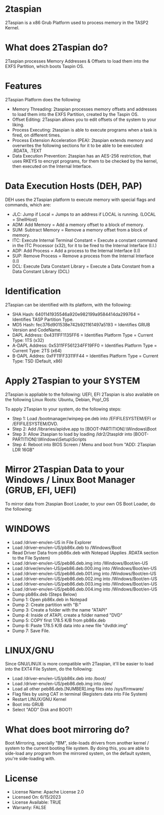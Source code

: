 # 2taspian
2Taspian is a x86 Grub Platform used to process memory in the TASP2 Kernel.

# What does 2Taspian do?
2Taspian processes Memory Addresses & Offsets to load them into the EXFS Partition, which boots Taspin OS.

# Features
2Taspian Platform does the following:
* Memory Threading: 2taspian processes memory offsets and addresses to load them into the EXFS Partition, created by the Taspin OS.
* Offset Editing: 2Taspian allows you to edit offsets of the system to your liking.
* Process Executing: 2taspian is able to execute programs when a task is fired, on different times.
* Process Extension Acceleration (PEA): 2taspian extends memory and overwrites the following sections for it to be able to be executed: .RDATA, .TEXT
* Data Execution Prevention: 2taspian has an AES-256 restriction, that uses RKEYS to encrypt programs, for them to be checked by the kernel, then executed on the Internal Interface.

# Data Execution Hosts (DEH, PAP)
DEH uses the 2Taspian platform to execute memory with special flags and commands, which are:
* JLC: Jump if Local = Jumps to an address if LOCAL is running. (LOCAL = ShellHost)
* ADM: Add Memory = Add a memory offset to a block of memory.
* SUM: Subtract Memory = Remove a memory offset from a block of memory.
* ITC: Execute Internal Terminal Constant = Execute a constant command in the ITC Processor (x32), for it to be fired to the Internal Interface (I.I.)
* ADP: Add Process = Add a process to the Internal Interface (I.I)
* SUP: Remove Process = Remove a process from the Internal Interface (I.I)
* DCL: Execute Data Constant Library = Execute a Data Constant from a Data Constant Library (DCL)

# Identification
2Taspian can be identified with its platform, with the following:
* SHA Hash: 6401141935546a920e982199a9584414da299764 = Identifies TASP Partition Type.
* MD5 Hash: fec376d901538e742b921161497a5193 = Identifies GRUB Version and CodeName.
* DAPL Address: 0x4311FF1135FF6 = Identifies Platform Type = Current Type: 1TS (x32)
* A-DAPL Address: 0x5311FF561234FF19FF0 = Identifies Platform Type = Current Type: 2TS (x64)
* B-DAPL Addres: 0xFF11FF3311FF44 = Identifies Platform Type = Current Type: TSD (Default, x86)


# Apply 2Taspian to your SYSTEM
2Taspian is appliable to the following: UEFI, EFI
2Taspian is also available on the following Linux Roots: Ubuntu, Debian, Pop!_OS

To apply 2Taspian to your system, do the following steps:
* Step 1: Load /bootmanager/winpeg-pe.deb into /EFIFILESYSTEM/EFI or /EFIFILESYSTEM/DVD.
* Step 2: Add /libraries/apidve.app to [BOOT-PARTITION]:\Windows\Boot
* Step 3: Allow 2taspian to load by loading /ldr2/2taspldr into [BOOT-PARTITION]:\Windows\Setup\Scripts
* Step 4: Reboot into BIOS Screen / Menu and boot from "ADD: 2Taspian LDR 16GB"

# Mirror 2Taspian Data to your Windows / Linux Boot Manager (GRUB, EFI, UEFI)

To mirror data from 2taspian Boot Loader, to your own OS Boot Loader, do the following:
# WINDOWS
* Load /driver-env/en-US in File Explorer
* Load /driver-env/en-US/pb86x.deb to /Windows/Boot
* Read Driver Data from pb86x.deb with Notepad (Applies .RDATA section to the File System)
* Load /driver-env/en-US/peb86.deb.img into /Windows/Boot/en-US
* Load /driver/env/en-US/peb86.deb.000.img into /Windows/Boot/en-US
* Load /driver-env/en-US/peb86.deb.001.img into /Windows/Boot/en-US
* Load /driver-env/en-US/peb86.deb.002.img into /Windows/Boot/en-US
* Load /driver-env/en-US/peb86.deb.003.img into /Windows/Boot/en-US
* Load /driver-env/en-US/peb86.deb.004.img into /Windows/Boot/en-US
* Dump pb86x.deb (Steps Below)
* Dump 1: Open pb86x.deb in Notepad
* Dump 2: Create partition with "B:\"
* Dump 3: Create a folder with the name "ATAPI"
* Dump 4: Inside of ATAPI, create a folder named "DVD"
* Dump 5: COPY first 178.5 K/B from pb86x.deb
* Dump 6: Paste 178.5 K/B data into a new file "dvdldr.img"
* Dump 7: Save File.
# LINUX/GNU
Since GNU/LINUX is more compatible with 2Taspian, it'll be easier to load into the EXT4 File System, do the following:
* Load /driver-env/en-US/pb86x.deb into /boot/
* Load /driver-env/en-US/peb86.deb.img into /dev/
* Load all other peb86.deb.[NUMBER].img files into /sys/firmware/
* Flag files by using CAT in terminal (Registers data into File System)
* Restart LINUX/GNU Kernel
* Boot into GRUB
* Select "ADD" Disk and BOOT!
# What does boot mirroring do?
Boot Mirroring, specially "BM", side-loads drivers from another kernel / system to the current booting file system. By doing this, you are able to side-load any program from the mirrored system, on the default system, you're side-loading with.

# License
* License Name: Apache License 2.0
* Licensed On: 6/15/2023
* License Available: TRUE
* Warranty: FALSE
